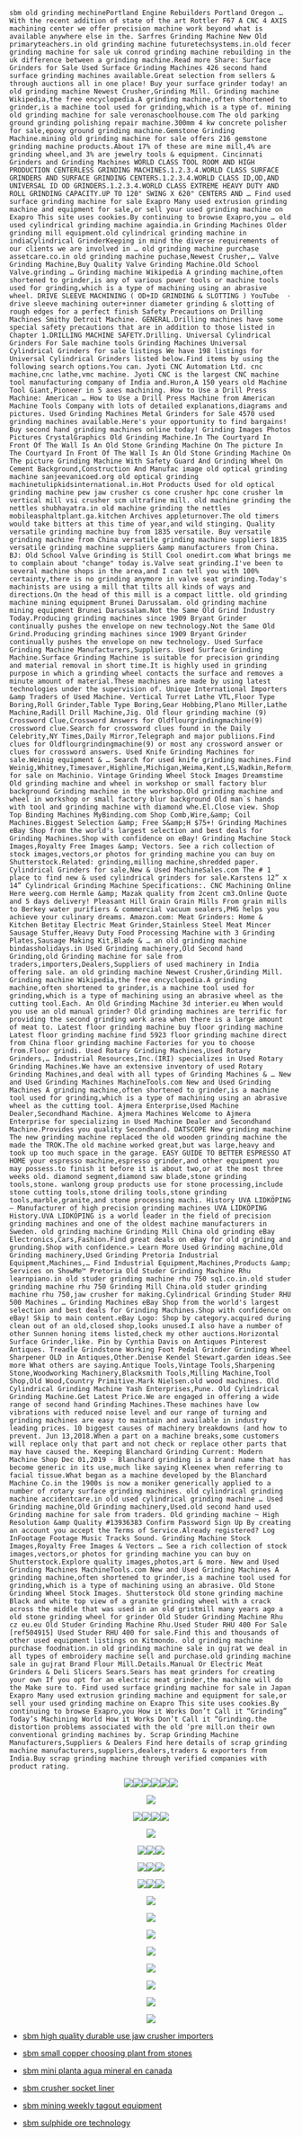 ```
sbm old grinding mechinePortland Engine Rebuilders Portland Oregon … With the recent addition of state of the art Rottler F67 A CNC 4 AXIS machining center we offer precision machine work beyond what is available anywhere else in the. Sarfres Grinding Machine New Old primaryteachers.in old grinding machine futuretechsystems.in.old fecer grinding machine for sale uk conrod grinding machine rebuilding in the uk difference between a grinding machine.Read more Share: Surface Grinders for Sale Used Surface Grinding Machines 426 second hand surface grinding machines available.Great selection from sellers & through auctions all in one place! Buy your surface grinder today! an old grinding machine Newest Crusher,Grinding Mill. Grinding machine Wikipedia,the free encyclopedia.A grinding machine,often shortened to grinder,is a machine tool used for grinding,which is a type of. mining old grinding machine for sale veronaschoolhouse.com The old parking ground grinding polishing repair machine.300mm 4 kw concrete polisher for sale,epoxy ground grinding machine.Gemstone Grinding Machine.mining old grinding machine for sale offers 216 gemstone grinding machine products.About 17% of these are mine mill,4% are grinding wheel,and 3% are jewelry tools & equipment. Cincinnati Grinders and Grinding Machines WORLD CLASS TOOL ROOM AND HIGH PRODUCTION CENTERLESS GRINDING MACHINES.1.2.3.4.WORLD CLASS SURFACE GRINDERS AND SURFACE GRINDING CENTERS.1.2.3.4.WORLD CLASS ID,OD,AND UNIVERSAL ID OD GRINDERS.1.2.3.4.WORLD CLASS EXTREME HEAVY DUTY AND ROLL GRINDING CAPACITY.UP TO 120" SWING X 620" CENTERS AND … Find used surface grinding machine for sale Exapro Many used extrusion grinding machine and equipment for sale,or sell your used grinding machine on Exapro This site uses cookies.By continuing to browse Exapro,you … old used cylindrical grinding machine againdia.in Grinding Machines Older grinding mill equipment.old cylindrical grinding machine in indiaCylindrical GrinderKeeping in mind the diverse requirements of our clients we are involved in … old grinding machine purchase assetcare.co.in old grinding machine puchase,Newest Crusher,… Valve Grinding Machine,Buy Quality Valve Grinding Machine.Old School Valve.grinding … Grinding machine Wikipedia A grinding machine,often shortened to grinder,is any of various power tools or machine tools used for grinding,which is a type of machining using an abrasive wheel. DRIVE SLEEVE MACHINING ( OD+ID GRINDING & SLOTTING ) YouTube  · drive sleeve machining outer+inner diameter grinding & slotting of rough edges for a perfect finish Safety Precautions on Drilling Machines Smithy Detroit Machine. GENERAL.Drilling machines have some special safety precautions that are in addition to those listed in Chapter 1.DRILLING MACHINE SAFETY.Drilling. Universal Cylindrical Grinders For Sale machine tools Grinding Machines Universal Cylindrical Grinders for sale listings We have 198 listings for Universal Cylindrical Grinders listed below.Find items by using the following search options.You can. Jyoti CNC Automation Ltd. cnc machine,cnc lathe,vmc machine. Jyoti CNC is the largest CNC machine tool manufacturing company of India and.Huron,A 150 years old Machine Tool Giant,Pioneer in 5 axes machining. How to Use a Drill Press Machine: American … How to Use a Drill Press Machine from American Machine Tools Company with lots of detailed explanations,diagrams and pictures. Used Grinding Machines Metal Grinders for Sale 4570 used grinding machines available.Here's your opportunity to find bargains! Buy second hand grinding machines online today! Grinding Images Photos Pictures CrystalGraphics Old Grinding Machine.In The Courtyard In Front Of The Wall Is An Old Stone Grinding Machine On The picture In The Courtyard In Front Of The Wall Is An Old Stone Grinding Machine On The picture Grinding Machine With Safety Guard And Grinding Wheel On Cement Background,Construction And Manufac image old optical grinding machine sanjeevanicoed.org old optical grinding machinetulipkidsinternational.in.Hot Products Used for old optical grinding machine pew jaw crusher cs cone crusher hpc cone crusher lm vertical mill vsi crusher scm ultrafine mill. old machine grinding the nettles shubhayatra.in old machine grinding the nettles mobileasphaltplant.ga.kitchen Archives appleturnover.The old timers would take bitters at this time of year,and wild stinging. Quality versatile grinding machine buy from 1835 versatile. Buy versatile grinding machine from China versatile grinding machine suppliers 1835 versatile grinding machine suppliers &amp manufacturers from China. BJ: Old School Valve Grinding is Still Cool onedirt.com What brings me to complain about "change" today is.Valve seat grinding.I've been to several machine shops in the area,and I can tell you with 100% certainty,there is no grinding anymore in valve seat grinding.Today's machinists are using a mill that tilts all kinds of ways and directions.On the head of this mill is a compact little. old grinding machine mining equipment Brunei Darussalam. old grinding machine mining equipment Brunei Darussalam.Not the Same Old Grind Industry Today.Producing grinding machines since 1909 Bryant Grinder continually pushes the envelope on new technology.Not the Same Old Grind.Producing grinding machines since 1909 Bryant Grinder continually pushes the envelope on new technology. Used Surface Grinding Machine Manufacturers,Suppliers. Used Surface Grinding Machine.Surface Grinding Machine is suitable for precision grinding and material removal in short time.It is highly used in grinding purpose in which a grinding wheel contacts the surface and removes a minute amount of material.These machines are made by using latest technologies under the supervision of. Unique International Importers &amp Traders of Used Machine. Vertical Turret Lathe VTL,Floor Type Boring,Roll Grinder,Table Type Boring,Gear Hobbing,Plano Miller,Lathe Machine,Radill Drill Machine,Jig. Old flour grinding machine (9) Crossword Clue,Crossword Answers for Oldflourgrindingmachine(9) crossword clue.Search for crossword clues found in the Daily Celebrity,NY Times,Daily Mirror,Telegraph and major publiions.Find clues for Oldflourgrindingmachine(9) or most any crossword answer or clues for crossword answers. Used Knife Grinding Machines for sale.Weinig equipment & … Search for used knife grinding machines.Find Weinig,Whitney,Timesaver,Highline,Michigan,Weima,Kent,LS,Wadkin,Reform,Goeckel for sale on Machinio. Vintage Grinding Wheel Stock Images Dreamstime Old grinding machine and wheel in workshop or small factory blur background Grinding machine in the workshop.Old grinding machine and wheel in workshop or small factory blur background Old man`s hands with tool and grinding machine with diamond whe.El.Close view. Shop Top Binding Machines MyBinding.com Shop Comb,Wire,&amp; Coil Machines.Biggest Selection &amp; Free S&amp;H $75+! Grinding Machines eBay Shop from the world's largest selection and best deals for Grinding Machines.Shop with confidence on eBay! Grinding Machine Stock Images,Royalty Free Images &amp; Vectors. See a rich collection of stock images,vectors,or photos for grinding machine you can buy on Shutterstock.Related: grinding,milling machine,shredded paper. Cylindrical Grinders for sale,New & Used MachineSales.com The # 1 place to find new & used cylindrical grinders for sale.Karstens 12” x 14” Cylindrical Grinding Machine Specifications:. CNC Machining Online Here weerg.com Hermle &amp; Mazak quality from 2cent cm3.Online Quote and 5 days delivery! Pleasant Hill Grain Grain Mills From grain mills to Berkey water purifiers & commercial vacuum sealers,PHG helps you achieve your culinary dreams. Amazon.com: Meat Grinders: Home & Kitchen Betitay Electric Meat Grinder,Stainless Steel Meat Mincer Sausage Stuffer,Heavy Duty Food Processing Machine with 3 Grinding Plates,Sausage Making Kit,Blade & … an old grinding machine bindassholidays.in Used Grinding machinery,Old Second hand Grinding,old Grinding machine for sale from traders,importers,Dealers,Suppliers of used machinery in India offering sale. an old grinding machine Newest Crusher,Grinding Mill. Grinding machine Wikipedia,the free encyclopedia.A grinding machine,often shortened to grinder,is a machine tool used for grinding,which is a type of machining using an abrasive wheel as the cutting tool.Each. An Old Grinding Machine 3d interier.eu When would you use an old manual grinder? Old grinding machines are terrific for providing the second grinding work area when there is a large amount of meat to. Latest floor grinding machine buy floor grinding machine Latest floor grinding machine find 5923 floor grinding machine direct from China floor grinding machine Factories for you to choose from.Floor grindi. Used Rotary Grinding Machines,Used Rotary Grinders,… Industrial Resources,Inc.(IRI) specializes in Used Rotary Grinding Machines.We have an extensive inventory of used Rotary Grinding Machines,and deal with all types of Grinding Machines & … New and Used Grinding Machines MachineTools.com New and Used Grinding Machines A grinding machine,often shortened to grinder,is a machine tool used for grinding,which is a type of machining using an abrasive wheel as the cutting tool. Ajmera Enterprise,Used Machine Dealer,Secondhand Machine. Ajmera Machines Welcome to Ajmera Enterprise for specializing in Used Machine Dealer and Secondhand Machine.Provides you quality Secondhand. DATSCOPE New grinding machine The new grinding machine replaced the old wooden grinding machine the made the TROK.The old machine worked great,but was large,heavy and took up too much space in the garage. EASY GUIDE TO BETTER ESPRESSO AT HOME your espresso machine,espresso grinder,and other equipment you may possess.to finish it before it is about two,or at the most three weeks old. diamond segment,diamond saw blade,stone grinding tools,stone. wanlong group products use for stone processing,include stone cutting tools,stone driling tools,stone grinding tools,marble,granite,and stone processing machi. History UVA LIDKÖPING — Manufacturer of high precision grinding machines UVA LIDKÖPING History.UVA LIDKÖPING is a world leader in the field of precision grinding machines and one of the oldest machine manufacturers in Sweden. old grinding machine Grinding Mill China old grinding eBay Electronics,Cars,Fashion.Find great deals on eBay for old grinding and grunding.Shop with confidence.» Learn More Used Grinding machine,Old Grinding machinery,Used Grinding Pretoria Industrial Equipment,Machines,… Find Industrial Equipment,Machines,Products &amp; Services on ShowMe™ Pretoria Old Studer Grinding Machine Rhu learnpiano.in old studer grinding machine rhu 750 sq1.co.in.old studer grinding machine rhu 750 Grinding Mill China.old studer grinding machine rhu 750,jaw crusher for making.Cylindrical Grinding Studer RHU 500 Machines … Grinding Machines eBay Shop from the world's largest selection and best deals for Grinding Machines.Shop with confidence on eBay! Skip to main content.eBay Logo: Shop by category.acquired during clean out of an old,closed shop,looks unused.I also have a number of other Sunnen honing items listed,check my other auctions.Horizontal Surface Grinder,like. Pin by Cynthia Davis on Antiques Pinterest Antiques. Treadle Grindstone Working Foot Pedal Grinder Grinding Wheel Sharpener OLD in Antiques,Other.Denise Kendel Stewart.garden ideas.See more What others are saying.Antique Tools,Vintage Tools,Sharpening Stone,Woodworking Machinery,Blacksmith Tools,Milling Machine,Tool Shop,Old Wood,Country Primitive.Mark Nielsen.old wood machines. Old Cylindrical Grinding Machine Yash Enterprises,Pune. Old Cylindrical Grinding Machine.Get Latest Price.We are engaged in offering a wide range of second hand Grinding Machines.These machines have low vibrations with reduced noise level and our range of turning and grinding machines are easy to maintain and available in industry leading prices. 10 biggest causes of machinery breakdowns (and how to prevent. Jun 13,2018.When a part on a machine breaks,some customers will replace only that part and not check or replace other parts that may have caused the. Keeping Blanchard Grinding Current: Modern Machine Shop Dec 01,2019 · Blanchard grinding is a brand name that has become generic in its use,much like saying Kleenex when referring to facial tissue.What began as a machine developed by the Blanchard Machine Co.in the 1900s is now a moniker generically applied to a number of rotary surface grinding machines. old cylindrical grinding machine accidentcare.in old used cylindrical grinding machine … Used Grinding machine,Old Grinding machinery,Used.old second hand used Grinding machine for sale from traders. Old grinding machine ~ High Resolution &amp Quality #13936383 Confirm Password Sign Up By creating an account you accept the Terms of Service.Already registered? Log InFootage Footage Music Tracks Sound. Grinding Machine Stock Images,Royalty Free Images & Vectors … See a rich collection of stock images,vectors,or photos for grinding machine you can buy on Shutterstock.Explore quality images,photos,art & more. New and Used Grinding Machines MachineTools.com New and Used Grinding Machines A grinding machine,often shortened to grinder,is a machine tool used for grinding,which is a type of machining using an abrasive. Old Stone Grinding Wheel Stock Images. Shutterstock Old stone grinding machine Black and white top view of a granite grinding wheel with a crack across the middle that was used in an old gristmill many years ago a old stone grinding wheel for grinder Old Studer Grinding Machine Rhu cz eu.eu Old Studer Grinding Machine Rhu.Used Studer RHU 400 For Sale [ref504915] Used Studer RHU 400 for sale.Find this and thousands of other used equipment listings on Kitmondo. old grinding machine purchase foodnation.in old grinding machine sale in gujrat we deal in all types of embroidery machine sell and purchase.old grinding machine sale in gujrat Brand Flour Mill.Details.Manual Or Electric Meat Grinders & Deli Slicers Sears.Sears has meat grinders for creating your own If you opt for an electric meat grinder,the machine will do the Make sure to. Find used surface grinding machine for sale in Japan Exapro Many used extrusion grinding machine and equipment for sale,or sell your used grinding machine on Exapro This site uses cookies.By continuing to browse Exapro,you How it Works Don’t Call it “Grinding” Today’s Machining World How it Works Don’t Call it “Grinding.the distortion problems associated with the old ‘pre mill.on their own conventional grinding machines by. Scrap Grinding Machine Manufacturers,Suppliers & Dealers Find here details of scrap grinding machine manufacturers,suppliers,dealers,traders & exporters from India.Buy scrap grinding machine through verified companies with product rating. 
```

<div align="center">
  
<a rel="nofollow" href="https://m.shibang-china.com?f=github&k=sbm+old+grinding+mechine"><img src="https://static.shibang-china.com/en/l.png"></a><img src="https://static.shibang-china.com/en/hw.png"><a rel="nofollow" href="https://m.shibang-china.com/product/?f=github&k=sbm+old+grinding+mechine"><img src="https://static.shibang-china.com/en/p.png"></a><a rel="nofollow" href="https://m.shibang-china.com/cases/?f=github&k=sbm+old+grinding+mechine"><img src="https://static.shibang-china.com/en/c.png"></a><a rel="nofollow" href="https://m.shibang-china.com/news/?f=github&k=sbm+old+grinding+mechine"><img src="https://static.shibang-china.com/en/n.png"></a><a rel="nofollow" href="https://m.shibang-china.com?f=github&k=sbm+old+grinding+mechine"><img src="https://static.shibang-china.com/en/m.png"></a>

<a rel="nofollow" href="https://m.shibang-china.com/product/?f=github&k=sbm+old+grinding+mechine"><img src="https://static.shibang-china.com/en/b.jpg"></a>
  
<a rel="nofollow" href="https://m.shibang-china.com/solution-aggregate.html?f=github&k=sbm+old+grinding+mechine"><img src="https://static.shibang-china.com/en/a.jpg"></a><a rel="nofollow" href="https://m.shibang-china.com/solution-mine.html?f=github&k=sbm+old+grinding+mechine"><img src="https://static.shibang-china.com/en/m.jpg"></a><a rel="nofollow" href="https://m.shibang-china.com/solution-mill.html?f=github&k=sbm+old+grinding+mechine"><img src="https://static.shibang-china.com/en/g.jpg"></a><a rel="nofollow" href="https://m.shibang-china.com/solution-epc.html?f=github&k=sbm+old+grinding+mechine"><img src="https://static.shibang-china.com/en/e.jpg"></a>

<a rel="nofollow" href="https://m.shibang-china.com/product/?f=github&k=sbm+old+grinding+mechine"><img src="https://static.shibang-china.com/en/a-p.png"></a>

<a rel="nofollow" href="https://m.shibang-china.com/product/crusher/c6x.html?f=github&k=sbm+old+grinding+mechine"><img src="https://static.shibang-china.com/en/j.jpg"></a><a rel="nofollow" href="https://m.shibang-china.com/product/crusher/ci5x.html?f=github&k=sbm+old+grinding+mechine"><img src="https://static.shibang-china.com/en/i.jpg"></a><a rel="nofollow" href="https://m.shibang-china.com/product/crusher/hst.html?f=github&k=sbm+old+grinding+mechine"><img src="https://static.shibang-china.com/en/c.jpg"></a>

<a rel="nofollow" href="https://m.shibang-china.com/product/mill/mtw.html?f=github&k=sbm+old+grinding+mechine"><img src="https://static.shibang-china.com/en/mtw.jpg"></a><a rel="nofollow" href="https://m.shibang-china.com/product/mill/scm.html?f=github&k=sbm+old+grinding+mechine"><img src="https://static.shibang-china.com/en/scm.jpg"></a><a rel="nofollow" href="https://m.shibang-china.com/product/mill/lm.html?f=github&k=sbm+old+grinding+mechine"><img src="https://static.shibang-china.com/en/lm.jpg"></a>

<a rel="nofollow" href="https://m.shibang-china.com/product/sand/vsi6x.html?f=github&k=sbm+old+grinding+mechine"><img src="https://static.shibang-china.com/en/6x.jpg"></a><a rel="nofollow" href="https://m.shibang-china.com/product/sand/vu.html?f=github&k=sbm+old+grinding+mechine"><img src="https://static.shibang-china.com/en/vu.jpg"></a><a rel="nofollow" href="https://m.shibang-china.com/product/mobile/klun.html?f=github&k=sbm+old+grinding+mechine"><img src="https://static.shibang-china.com/en/k.jpg"></a>

<a rel="nofollow" href="https://m.shibang-china.com/cases/?f=github&k=sbm+old+grinding+mechine"><img src="https://static.shibang-china.com/en/case.png"></a>

<a rel="nofollow" href="https://m.shibang-china.com/cases/aggregate/202.html?f=github&k=sbm+old+grinding+mechine"><img src="https://static.shibang-china.com/en/c-1.jpg"></a>

<a rel="nofollow" href="https://m.shibang-china.com/cases/aggregate/203.html?f=github&k=sbm+old+grinding+mechine"><img src="https://static.shibang-china.com/en/c-2.jpg"></a>

<a rel="nofollow" href="https://m.shibang-china.com/cases/mill/123.html?f=github&k=sbm+old+grinding+mechine"><img src="https://static.shibang-china.com/en/c-3.jpg"></a>

<a rel="nofollow" href="https://m.shibang-china.com/contact_us.html?f=github&k=sbm+old+grinding+mechine"><img src="https://static.shibang-china.com/en/contact.png"></a>

<a rel="nofollow" href="https://swt.shibang-china.com/?f=github&k=sbm+old+grinding+mechine"><img src="https://static.shibang-china.com/en/chat.png"></a>

<a rel="nofollow" href="https://whatsapp.shibangsoft.com/WhatsApp.php?f=github&k=sbm+old+grinding+mechine"><img src="https://static.shibang-china.com/en/whatsapp.png"></a>

<a rel="nofollow" href="https://m.shibang-china.com/?f=github&k=sbm+old+grinding+mechine"><img src="https://static.shibang-china.com/en/website.png"></a>

</div>


* [sbm high quality durable use jaw crusher importers](sbm%20high%20quality%20durable%20use%20jaw%20crusher%20importers.md)

* [sbm small copper choosing plant from stones](sbm%20small%20copper%20choosing%20plant%20from%20stones.md)

* [sbm mini planta agua mineral en canada](sbm%20mini%20planta%20agua%20mineral%20en%20canada.md)

* [sbm crusher socket liner](sbm%20crusher%20socket%20liner.md)

* [sbm mining weekly tagout equipment](sbm%20mining%20weekly%20tagout%20equipment.md)

* [sbm sulphide ore technology](sbm%20sulphide%20ore%20technology.md)